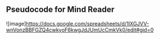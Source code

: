## Pseudocode for Mind Reader


![image]https://docs.google.com/spreadsheets/d/1lXGJVV-wnVonzBBFGZQ4cwkyoF6kwgJdJUmUcCmkVk0/edit#gid=0

